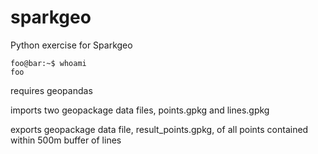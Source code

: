 # sparkgeo
Python exercise for Sparkgeo

```console
foo@bar:~$ whoami
foo
```

requires geopandas

imports two geopackage data files, points.gpkg and lines.gpkg

exports geopackage data file, result_points.gpkg, of all points contained within 500m buffer of lines 
